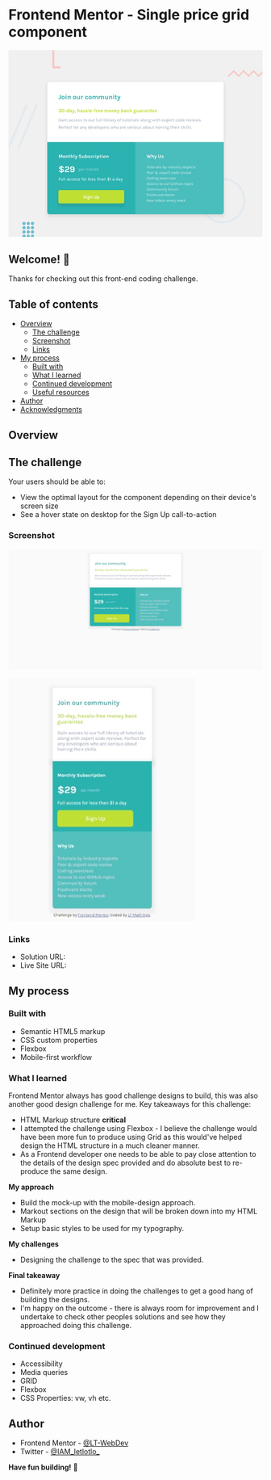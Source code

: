 # Frontend Mentor - Single price grid component

![Design preview for the Single price grid component coding challenge](./design/desktop-preview.jpg)

## Welcome! 👋

Thanks for checking out this front-end coding challenge.

## Table of contents

- [Overview](#overview)
  - [The challenge](#the-challenge)
  - [Screenshot](#screenshot)
  - [Links](#links)
- [My process](#my-process)
  - [Built with](#built-with)
  - [What I learned](#what-i-learned)
  - [Continued development](#continued-development)
  - [Useful resources](#useful-resources)
- [Author](#author)
- [Acknowledgments](#acknowledgments)

## Overview

## The challenge

Your users should be able to:

- View the optimal layout for the component depending on their device's screen size
- See a hover state on desktop for the Sign Up call-to-action


### Screenshot

![Complete solution for the Desktop version preview of the Social proof  card component coding challenge](screenshots/desktop--version.jpeg)


![Complete solution for the Mobile version preview of the Social proof component coding challenge](screenshots/mobile--version.jpeg)

### Links

- Solution URL: []()
- Live Site URL: []()

## My process

### Built with

- Semantic HTML5 markup
- CSS custom properties
- Flexbox
- Mobile-first workflow


### What I learned

Frontend Mentor always has good challenge designs to build, this was also another good design challenge for me. Key takeaways for this challenge:
- HTML Markup structure **critical**
- I attempted the challenge using Flexbox - I believe the challenge would have been more fun to produce using Grid as this would've helped design the HTML structure in a much cleaner manner.
- As a Frontend developer one needs to be able to pay close attention to the details of the design spec provided and do absolute best to re-produce the same design.

**My approach**
- Build the mock-up with the mobile-design approach.
- Markout sections on the design that will be broken down into my HTML Markup
- Setup basic styles to be used for my typography.

**My challenges**
- Designing the challenge to the spec that was provided.

**Final takeaway**
- Definitely more practice in doing the challenges to get a good hang of building the designs.
- I'm happy on the outcome - there is always room for improvement and I undertake to check other peoples solutions and see how they approached doing this challenge.

### Continued development

- Accessibility
- Media queries
- GRID
- Flexbox 
- CSS Properties: vw, vh etc.

## Author

- Frontend Mentor - [@LT-WebDev](https://www.frontendmentor.io/profile/LT-WebDev)
- Twitter - [@IAM_letlotlo_](https://www.twitter.com/IAM_letlotlo_)

**Have fun building!** 🚀
